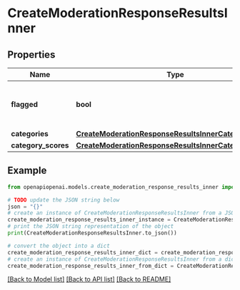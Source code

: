 # CreateModerationResponseResultsInner


## Properties

Name | Type | Description | Notes
------------ | ------------- | ------------- | -------------
**flagged** | **bool** | Whether any of the below categories are flagged. | 
**categories** | [**CreateModerationResponseResultsInnerCategories**](CreateModerationResponseResultsInnerCategories.md) |  | 
**category_scores** | [**CreateModerationResponseResultsInnerCategoryScores**](CreateModerationResponseResultsInnerCategoryScores.md) |  | 

## Example

```python
from openapiopenai.models.create_moderation_response_results_inner import CreateModerationResponseResultsInner

# TODO update the JSON string below
json = "{}"
# create an instance of CreateModerationResponseResultsInner from a JSON string
create_moderation_response_results_inner_instance = CreateModerationResponseResultsInner.from_json(json)
# print the JSON string representation of the object
print(CreateModerationResponseResultsInner.to_json())

# convert the object into a dict
create_moderation_response_results_inner_dict = create_moderation_response_results_inner_instance.to_dict()
# create an instance of CreateModerationResponseResultsInner from a dict
create_moderation_response_results_inner_from_dict = CreateModerationResponseResultsInner.from_dict(create_moderation_response_results_inner_dict)
```
[[Back to Model list]](../README.md#documentation-for-models) [[Back to API list]](../README.md#documentation-for-api-endpoints) [[Back to README]](../README.md)


